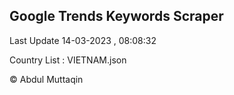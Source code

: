 

## Google Trends Keywords Scraper 
 
Last Update 14-03-2023 , 08:08:32

Country List :
VIETNAM.json



© Abdul Muttaqin 
